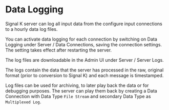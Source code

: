 # Data Logging

Signal K server can log all input data from the configure input connections to a hourly data log files.

You can activate data logging for each connection by switching on Data Logging under Server / Data Connections, saving the connection settings. The setting takes effect after restarting the server.

The log files are downloadable in the Admin UI under Server / Server Logs.

The logs contain the data that the server has processed in the raw, original format (prior to conversion to Signal K) and each message is timestamped.

Log files can be used for archiving, to later play back the data or for debugging purposes. The server can play them back by creating a Data Connection with Data Type `File Stream` and secondary Data Type as `Multiplexed Log`.


